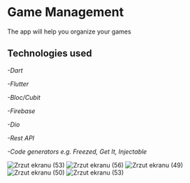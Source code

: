 <h1>Game Management</h1>

The app will help you organize your games


<h2>Technologies used</h2>

<p><em>-Dart</p></em>
<p><em>-Flutter</p></em>
<p><em>-Bloc/Cubit</p></em>
<p><em>-Firebase</p></em>
<p><em>-Dio</p></em>
<p><em>-Rest API</p></em>
<p><em>-Code generators e.g. Freezed, Get It, Injectable</p></em>



![Zrzut ekranu (53)](https://user-images.githubusercontent.com/119433777/223503100-34c554a1-2ae7-4647-a750-c86dcf3533ba.png)
![Zrzut ekranu (56)](https://user-images.githubusercontent.com/119433777/223503146-ef2bda86-d535-4b53-bc2b-b4cf24879a87.png)
![Zrzut ekranu (49)](https://user-images.githubusercontent.com/119433777/223276128-e96783c3-d983-4d7a-9c6b-d7e3c2e23dfd.png)
![Zrzut ekranu (50)](https://user-images.githubusercontent.com/119433777/223276132-f0329890-101a-41c7-a5c0-e15ab90e13e6.png)
![Zrzut ekranu (53)](https://user-images.githubusercontent.com/119433777/223276138-86da1681-1913-41db-8658-52d59c824ef7.png)

